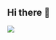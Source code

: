 ## Hi there 👋
![](http://github-profile-summary-cards.vercel.app/api/cards/profile-details?username=Ilkarion&theme=transparent)
